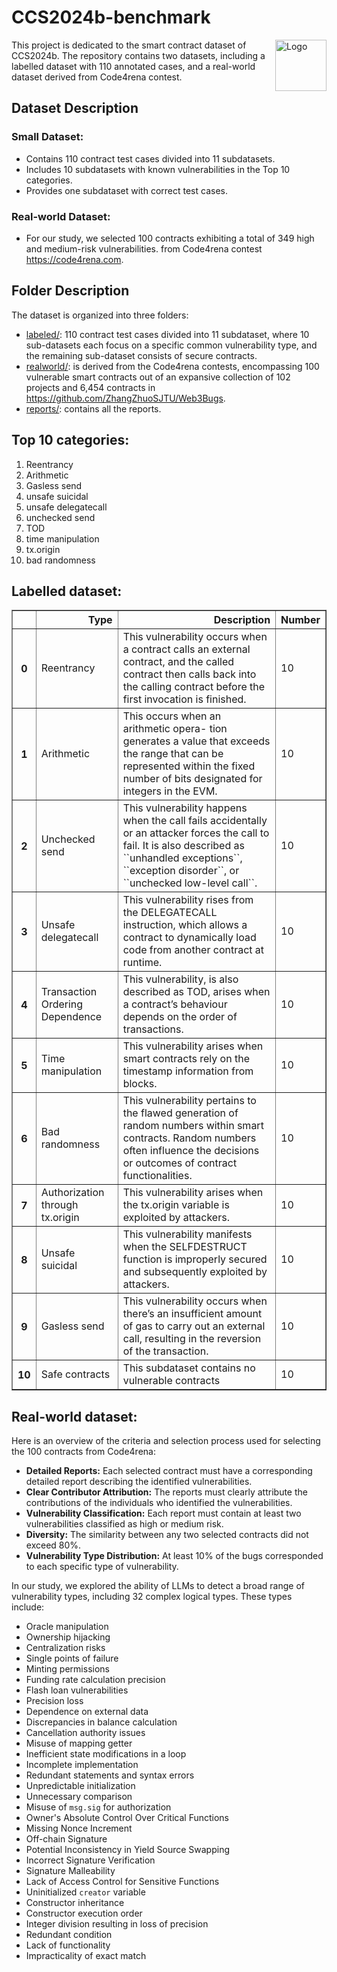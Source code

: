 # CCS2024b-benchmark
<a href="https://openai.com/product/dall-e-2"><img src="resources/logo.png" alt="Logo" align="right" width="82"/></a>

This project is dedicated to the smart contract dataset of CCS2024b. The repository contains two datasets, including a labelled dataset with 110 annotated cases, and a real-world dataset derived from Code4rena contest.


## Dataset Description

### Small Dataset:
- Contains 110 contract test cases divided into 11 subdatasets.
- Includes 10 subdatasets with known vulnerabilities in the Top 10 categories.
- Provides one subdataset with correct test cases.

### Real-world Dataset:
- For our study, we selected 100 contracts exhibiting a total of 349 high and medium-risk vulnerabilities. from Code4rena contest https://code4rena.com.

## Folder Description
The dataset is organized into three folders:
+ [labeled/](labeled/): 110 contract test cases divided into 11 subdataset,  where 10 sub-datasets each focus on a specific common vulnerability type, and the remaining sub-dataset consists of secure contracts.
+ [realworld/](realworld/): is derived from the Code4rena contests, encompassing 100 vulnerable smart contracts out of an expansive collection of 102 projects and 6,454 contracts in https://github.com/ZhangZhuoSJTU/Web3Bugs.
+ [reports/](reports/): contains all the reports.


## Top 10 categories:
1. Reentrancy
2. Arithmetic
3. Gasless send
4. unsafe suicidal
5. unsafe delegatecall
6. unchecked send
7. TOD
8. time manipulation
9. tx.origin
10. bad randomness


## Labelled dataset:
<div>
<table border="1" class="dataframe">
  <thead>
    <tr style="text-align: right;">
      <th></th>
      <th>Type</th>
      <th>Description</th>
      <th>Number</th>
    </tr>
  </thead>
  <tbody>
    <tr>
      <th>0</th>
      <td>Reentrancy</td>
      <td>This vulnerability occurs when a contract calls an external contract, and the called contract then calls back into the calling contract before the first invocation is finished. </td>
      <td>10</td>   
    </tr>
    <tr>
      <th>1</th>
      <td>Arithmetic</td>
      <td>This occurs when an arithmetic opera- tion generates a value that exceeds the range that can be represented within the fixed number of bits designated for integers in the EVM. </td>
      <td>10</td>
    </tr>
    <tr>
      <th>2</th>
      <td>Unchecked send</td>
      <td>This vulnerability happens when the call fails accidentally or an attacker forces the call to fail. It is also described as ``unhandled exceptions``, ``exception disorder``, or ``unchecked low-level call``.</td>
      <td>10</td>
    </tr>
    <tr>
      <th>3</th>
      <td>Unsafe delegatecall</td>
      <td>This vulnerability rises from the DELEGATECALL instruction, which allows a contract to dynamically load code from another contract at runtime.</td>
      <td>10</td>
    </tr>
    <tr>
      <th>4</th>
      <td>Transaction Ordering Dependence</td>
      <td>This vulnerability, is also described as TOD, arises when a contract’s behaviour depends on the order of transactions.</td>
      <td>10</td>
    </tr>
      <tr>
      <th>5</th>
      <td>Time manipulation</td>
      <td>This vulnerability arises when smart contracts rely on the timestamp information from blocks.</td>
      <td>10</td>
    </tr>
    <tr>
      <th>6</th>
      <td>Bad randomness</td>
      <td>This vulnerability pertains to the flawed generation of random numbers within smart contracts. Random numbers often influence the decisions or outcomes of contract functionalities. </td>
      <td>10</td>
    </tr>
    <tr>
      <th>7</th>
      <td>Authorization through tx.origin</td>
      <td>This vulnerability arises when the tx.origin variable is exploited by attackers. </td>
      <td>10</td>
    </tr>
      <tr>
      <th>8</th>
      <td>Unsafe suicidal</td>
      <td>This vulnerability manifests when the SELFDESTRUCT function is improperly secured and subsequently exploited by attackers. </td>
      <td>10</td>
    </tr>
        <tr>
      <th>9</th>
      <td>Gasless send</td>
      <td>This vulnerability occurs when there’s an insufficient amount of gas to carry out an external call, resulting in the reversion of the transaction.</td>
      <td>10</td>
    </tr>
        <tr>
      <th>10</th>
      <td>Safe contracts</td>
      <td>This subdataset contains no vulnerable contracts</td>
      <td>10</td>
    </tr>
  </tbody>
</table>
</div>

## Real-world dataset:
Here is an overview of the criteria and selection process used for selecting the 100 contracts from Code4rena:

- **Detailed Reports:** Each selected contract must have a corresponding detailed report describing the identified vulnerabilities.
- **Clear Contributor Attribution:** The reports must clearly attribute the contributions of the individuals who identified the vulnerabilities.
- **Vulnerability Classification:** Each report must contain at least two vulnerabilities classified as high or medium risk.
- **Diversity:** The similarity between any two selected contracts did not exceed 80%.
- **Vulnerability Type Distribution:** At least 10% of the bugs corresponded to each specific type of vulnerability.

In our study, we explored the ability of LLMs to detect a broad range of vulnerability types, including 32 complex logical types. These types include:

- Oracle manipulation
- Ownership hijacking
- Centralization risks
- Single points of failure
- Minting permissions
- Funding rate calculation precision
- Flash loan vulnerabilities
- Precision loss
- Dependence on external data
- Discrepancies in balance calculation
- Cancellation authority issues
- Misuse of mapping getter
- Inefficient state modifications in a loop
- Incomplete implementation
- Redundant statements and syntax errors
- Unpredictable initialization
- Unnecessary comparison
- Misuse of `msg.sig` for authorization
- Owner's Absolute Control Over Critical Functions
- Missing Nonce Increment
- Off-chain Signature
- Potential Inconsistency in Yield Source Swapping
- Incorrect Signature Verification
- Signature Malleability
- Lack of Access Control for Sensitive Functions
- Uninitialized `creator` variable
- Constructor inheritance
- Constructor execution order
- Integer division resulting in loss of precision
- Redundant condition
- Lack of functionality
- Impracticality of exact match

